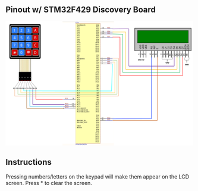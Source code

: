 

## Pinout w/ STM32F429 Discovery Board

![alt text](pinout.png)


## Instructions

Pressing numbers/letters on the keypad will make them appear on the LCD screen. Press * to clear the screen.
